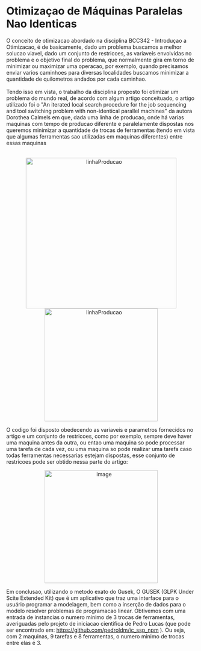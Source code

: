 <h1> Otimizaçao de Máquinas Paralelas Nao Identicas </h1>
O conceito de otimizacao abordado na disciplina BCC342 - Introduçao a Otimizacao, é de basicamente, dado um problema buscamos a melhor solucao
viavel, dado um conjunto de restricoes, as variaveis envolvidas no problema e o objetivo final do problema, que normalmente gira em torno de 
minimizar ou maximizar uma operacao, por exemplo, quando precisamos enviar varios caminhoes para diversas localidades buscamos minimizar a quantidade
de quilometros andados por cada caminhao. <br><br>
Tendo isso em vista, o trabalho da disciplina proposto foi otimizar um problema do mundo real, de acordo com algum artigo conceituado,
o artigo utilizado foi o "An iterated local search procedure for the job sequencing and tool switching problem with non-identical parallel machines"
da autora Dorothea Calmels em que, dada uma linha de producao, onde há varias maquinas com tempo de producao diferente e paralelamente dispostas nos
queremos minimizar a quantidade de trocas de ferramentas (tendo em vista que algumas ferramentas sao utilizadas em maquinas diferentes) entre essas maquinas <br><br>


<p align="center">
  <img width="400" alt="linhaProducao" src="https://user-images.githubusercontent.com/66230142/229389845-c49e80e4-8479-4045-84aa-6344b4a23946.png">
  <img width="300" alt="linhaProducao" src="https://user-images.githubusercontent.com/66230142/229390544-cf98f4f9-e948-4db5-bb3d-43621f1ef6df.gif">
</p>

O codigo foi disposto obedecendo as variaveis e parametros fornecidos no artigo e um conjunto de restricoes, como por exemplo, sempre deve haver uma 
maquina antes da outra, ou entao uma maquina so pode processar uma tarefa de cada vez, ou uma maquina so pode realizar uma tarefa caso todas ferramentas necessarias estejam dispostas, esse conjunto de restricoes pode ser obtido nessa parte do artigo:

<p align="center">
  <img width="300" alt="image" src="https://user-images.githubusercontent.com/66230142/229390981-a8fd9f93-fe99-451b-a4e0-7a23a1e068ba.png">
</p>

Em conclusao, utilizando o metodo exato do Gusek, O GUSEK (GLPK Under Scite Extended Kit) que é um aplicativo que traz uma interface para o usuário programar a modelagem, bem como a inserção de dados para o modelo resolver problemas de programacao linear. Obtivemos com uma entrada de instancias o numero minimo de 3 trocas de ferramentas, averiguadas pelo projeto de iniciacao cientifica de Pedro Lucas (que pode ser encontrado em: https://github.com/pedroldm/ic_ssp_npm ). Ou seja, com 2 maquinas, 9 tarefas e 8 ferramentas, o numero minimo de trocas entre elas é 3.




